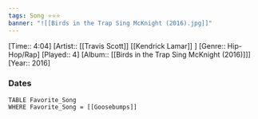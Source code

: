 ```yaml
---
tags: Song ⭐⭐⭐ 
banner: "![[Birds in the Trap Sing McKnight (2016).jpg]]"
---
```

[Time:: 4:04]
[Artist:: [[Travis Scott]] [[Kendrick Lamar]] ]
[Genre:: Hip-Hop/Rap]
[Played:: 4]
[Album:: [[Birds in the Trap Sing McKnight (2016)]]]
[Year:: 2016]
### Dates
````dataview
TABLE Favorite_Song
WHERE Favorite_Song = [[Goosebumps]]
````